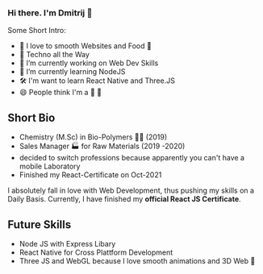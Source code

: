 ### Hi there. I'm Dmitrij 👋

Some Short Intro: 

- :sparkler: I love to smooth Websites and Food :pretzel: 
- 🎵 Techno all the Way
- 🔭 I’m currently working on Web Dev Skills
- 🌱 I’m currently learning NodeJS
-  :hammer_and_wrench: I'm want to learn React Native and Three.JS
- 😄 People think I'm a :bear: :honey_pot:


## Short Bio 

 - Chemistry (M.Sc) in Bio-Polymers 👨‍🔬 (2019)
 - Sales Manager 🏭 for Raw Materials (2019 -2020)
 - decided to switch professions because apparently you can't have a mobile Laboratory
 - Finished my React-Certificate on Oct-2021
 

I absolutely fall in love with Web Development, thus pushing my skills on a Daily Basis. Currently, I have finished my **official React JS Certificate**.

## Future Skills
- Node JS with Express Libary
- React Native for Cross Plattform Development
- Three JS and WebGL because I love smooth animations and 3D Web 💪
